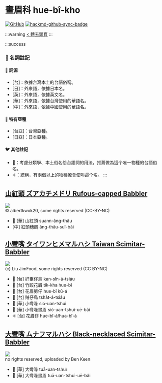 # 畫眉科 hue-bî-kho

[![GitHub](https://img.shields.io/badge/GitHub-black?logo=github)](https://github.com/siansiansu/tsiau-a-e-mia)
[![hackmd-github-sync-badge](https://hackmd.io/ug0LLOc2Re-fyTmosR4rTA/badge)](https://hackmd.io/ug0LLOc2Re-fyTmosR4rTA)

:::warning
[< 轉去頭頁](https://hackmd.io/@siansiansu/Hy4VzNvha)
:::

:::success
### 📖 名詞註記

#### 📎 詞源

- [台]：依據台灣本土的台語俗稱。
- [日]：外來語，依據日本名。
- [英]：外來語，依據英文名。
- [華]：外來語，依據台灣使用的華語名。
- [中]：外來語，依據中國使用的華語名。

#### 🎏 特有亞種

- [台亞]：台灣亞種。
- [日亞]：日本亞種。

#### 🐦 其他註記

- 🎯：考慮分類學、本土俗名佮台語詞的用法，推薦做為這个唯一物種的台語俗名。
- ✳️：統稱，有兩個以上的物種攏會使叫這个名。
:::

## [山紅頭 ズアカチメドリ Rufous-capped Babbler](https://ebird.org/species/rucbab1)

![](https://inaturalist-open-data.s3.amazonaws.com/photos/360938608/large.jpeg)
<br/>
© albertkwok20, some rights reserved (CC-BY-NC)

- 🎯 [華] 山紅頭 suann-âng-thâu
- [中] 紅頭穗鶥 âng-thâu-suī-bâi

## [小彎嘴 タイワンヒメマルハシ Taiwan Scimitar-Babbler](https://ebird.org/species/taiscb1)

![](https://inaturalist-open-data.s3.amazonaws.com/photos/22141516/medium.jpg)
<br/>
(c) Liu JimFood, some rights reserved (CC BY-NC)

- 🎯 [台] 奸臣仔鳥 kan-sîn-á-tsiáu
- 🎯 [台] 竹跤花眉 tik-kha hue-bî
- 🎯 [台] 花眉舅仔 hue-bî kū-á
- 🎯 [台] 賊仔鳥 tsha̍t-á-tsiáu
- 🎯 [華] 小彎喙 sió-uan-tshuì
- 🎯 [華] 小彎喙畫眉 sió-uan-tshuì-uē-bâi
- ✳️ [台] 花眉仔 hue-bî-á/hua-bî-á

## [大彎嘴 ムナフマルハシ Black-necklaced Scimitar-Babbler](https://ebird.org/species/sbsbab2)

![](https://inaturalist-open-data.s3.amazonaws.com/photos/252081017/medium.png)
<br/>
no rights reserved, uploaded by Ben Keen

- 🎯 [華] 大彎喙 tuā-uan-tshuì
- 🎯 [華] 大彎喙畫眉 tuā-uan-tshuì-uē-bâi
